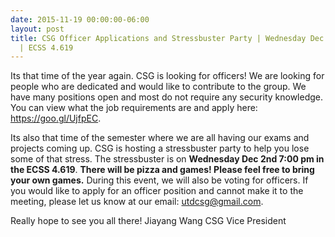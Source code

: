 ```yaml
---
date: 2015-11-19 00:00:00-06:00
layout: post
title: CSG Officer Applications and Stressbuster Party | Wednesday Dec 2nd 7:00 pm
  | ECSS 4.619
---
```


Its that time of the year again. CSG is looking for officers! We are looking for people who are dedicated and would like to contribute to the group. We have many positions open and most do not require any security knowledge. You can view what the job requirements are and apply here: <https://goo.gl/UjfpEC>.

Its also that time of the semester where we are all having our exams and projects coming up. CSG is hosting a stressbuster party to help you lose some of that stress. The stressbuster is on **Wednesday Dec 2nd 7:00 pm in the ECSS 4.619**. **There will be pizza and games! Please feel free to bring your own games.** During this event, we will also be voting for officers. If you would like to apply for an officer position and cannot make it to the meeting, please let us know at our email: utdcsg@gmail.com.

Really hope to see you all there!
Jiayang Wang
CSG Vice President
